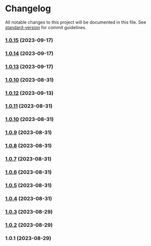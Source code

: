 # Changelog

All notable changes to this project will be documented in this file. See [standard-version](https://github.com/conventional-changelog/standard-version) for commit guidelines.

### [1.0.15](https://github.com/JsonLYH/agility-form/compare/v1.0.14...v1.0.15) (2023-09-17)

### [1.0.14](https://github.com/JsonLYH/agility-form/compare/v1.0.13...v1.0.14) (2023-09-17)

### [1.0.13](https://github.com/JsonLYH/agility-form/compare/v1.0.12...v1.0.13) (2023-09-17)

### [1.0.10](https://github.com/JsonLYH/agility-form/compare/v1.0.9...v1.0.10) (2023-08-31)

### [1.0.12](https://github.com/JsonLYH/agility-form/compare/v1.0.11...v1.0.12) (2023-09-13)

### [1.0.11](https://github.com/JsonLYH/agility-form/compare/v1.0.9...v1.0.11) (2023-08-31)

### [1.0.10](https://github.com/JsonLYH/agility-form/compare/v1.0.9...v1.0.10) (2023-08-31)

### [1.0.9](https://github.com/JsonLYH/agility-form/compare/v1.0.8...v1.0.9) (2023-08-31)

### [1.0.8](https://github.com/JsonLYH/agility-form/compare/v1.0.7...v1.0.8) (2023-08-31)

### [1.0.7](https://github.com/JsonLYH/agility-form/compare/v1.0.6...v1.0.7) (2023-08-31)

### [1.0.6](https://github.com/JsonLYH/agility-form/compare/v1.0.5...v1.0.6) (2023-08-31)

### [1.0.5](https://github.com/JsonLYH/agility-form/compare/v1.0.4...v1.0.5) (2023-08-31)

### [1.0.4](https://github.com/JsonLYH/agility-form/compare/v1.0.3...v1.0.4) (2023-08-31)

### [1.0.3](https://github.com/JsonLYH/agility-form/compare/v1.0.2...v1.0.3) (2023-08-29)

### [1.0.2](https://github.com/JsonLYH/agility-form/compare/v1.0.1...v1.0.2) (2023-08-29)

### 1.0.1 (2023-08-29)
